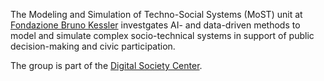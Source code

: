The Modeling and Simulation of Techno-Social Systems (MoST) unit at [Fondazione
Bruno Kessler](https://www.fbk.eu/) investgates AI- and data-driven methods to
model and simulate complex socio-technical systems in support of public
decision-making and civic participation.

The group is part of the [Digital Society Center](https://digis.fbk.eu/).
